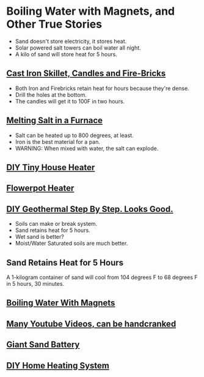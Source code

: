 # Boiling Water with Magnets, and Other True Stories

- Sand doesn't store electricity, it stores heat.  
- Solar powered salt towers can boil water all night. 
- A kilo of sand will store heat for 5 hours. 

## [Cast Iron Skillet, Candles and Fire-Bricks](https://www.youtube.com/watch?v=Wc7xm9CBzJ0)

- Both Iron and Firebricks retain heat for hours because they're dense. 
- Drill the holes at the bottom. 
- The candles will get it to 100F in two hours. 

## [Melting Salt in a Furnace](https://www.youtube.com/watch?v=9QZ5In6P-A4)

- Salt can be heated up to 800 degrees, at least. 
- Iron is the best material for a pan.
- WARNING: When mixed with water, the salt can explode.

## [DIY Tiny House Heater](https://www.youtube.com/watch?v=eyRzcwGbvwE)

## [Flowerpot Heater](https://www.youtube.com/watch?v=b11dqKJrulk)

## [DIY Geothermal Step By Step. Looks Good.](https://www.youtube.com/watch?v=iS4corLQMyY)

- Soils can make or break system.
- Sand retains heat for 5 hours. 
- Wet sand is better?
- Moist/Water Saturated soils are much better.  

## Sand Retains Heat for 5 Hours

A 1-kilogram container of sand will cool from 104 degrees F to 68 degrees F in 5 hours, 30 minutes.

## [Boiling Water With Magnets](https://www.youtube.com/watch?v=Ua6brgZha-4)

## [Many Youtube Videos, can be handcranked](https://www.youtube.com/results?search_query=boil+water+magnets)

## [Giant Sand Battery](https://www.youtube.com/watch?v=p9PZ9Mykv4o)

## [DIY Home Heating System](https://www.youtube.com/watch?v=MUWjjjFgXdg)

